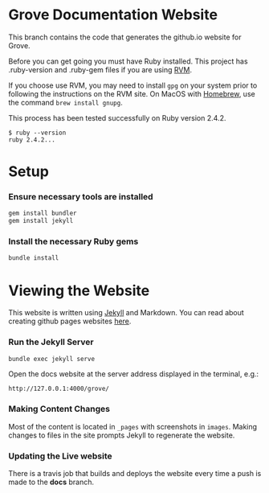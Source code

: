 # Grove Documentation Website

This branch contains the code that generates the github.io website for Grove.

Before you can get going you must have Ruby installed. This project has .ruby-version and .ruby-gem files if you are using [RVM](https://rvm.io/).  

If you choose use RVM, you may need to install `gpg` on your system prior to following the instructions on the RVM site.  On MacOS with [Homebrew](https://brew.sh/), use the command `brew install gnupg`.

This process has been tested successfully on Ruby version 2.4.2.

```
$ ruby --version
ruby 2.4.2...
```

# Setup

### Ensure necessary tools are installed

```bash
gem install bundler
gem install jekyll
```

### Install the necessary Ruby gems

```bash
bundle install
```

# Viewing the Website

This website is written using [Jekyll](https://jekyllrb.com/) and Markdown. You can read about creating github pages websites [here](https://pages.github.com/).

### Run the Jekyll Server

```bash
bundle exec jekyll serve
```

Open the docs website at the server address displayed in the terminal, e.g.: 

`http://127.0.0.1:4000/grove/`

### Making Content Changes

Most of the content is located in `_pages` with screenshots in `images`. Making changes to files in the site prompts Jekyll to regenerate the website.

### Updating the Live website

There is a travis job that builds and deploys the website every time a push is made to the **docs** branch.
